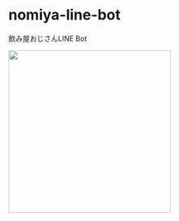 # nomiya-line-bot
飲み屋おじさんLINE Bot

<img src="https://user-images.githubusercontent.com/1371174/39627555-4322e95e-4fe1-11e8-8abb-4da2ef15c015.jpg" width="320">
